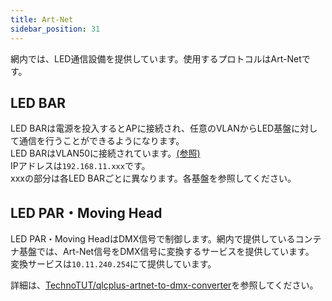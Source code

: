 ```yaml
---
title: Art-Net
sidebar_position: 31
---
```

網内では、LED通信設備を提供しています。使用するプロトコルはArt-Netです。

## LED BAR
LED BARは電源を投入するとAPに接続され、任意のVLANからLED基盤に対して通信を行うことができるようになります。  
LED BARはVLAN50に接続されています。[(参照)](/network/design)  
IPアドレスは`192.168.11.xxx`です。  
xxxの部分は各LED BARごとに異なります。各基盤を参照してください。  

## LED PAR・Moving Head
LED PAR・Moving HeadはDMX信号で制御します。網内で提供しているコンテナ基盤では、Art-Net信号をDMX信号に変換するサービスを提供しています。  
変換サービスは`10.11.240.254`にて提供しています。

詳細は、[TechnoTUT/qlcplus-artnet-to-dmx-converter](https://github.com/TechnoTUT/qlcplus-artnet-to-dmx-converter)を参照してください。